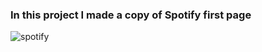 ### In this project I made a copy of Spotify first page



![spotify](https://user-images.githubusercontent.com/106289869/173363337-a0e333d1-f144-4300-9323-4b9d4dfa9612.JPG)
